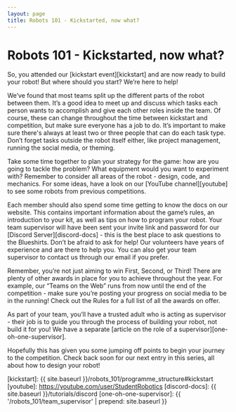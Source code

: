 ```yaml
---
layout: page
title: Robots 101 - Kickstarted, now what?
---
```


# Robots 101 - Kickstarted, now what?

So, you attended our [kickstart event][kickstart] and are now ready to build your robot! But where should you start? We’re here to help!

We’ve found that most teams split up the different parts of the robot between them. It’s a good idea to meet up and discuss which tasks each person wants to accomplish and give each other roles inside the team. Of course, these can change throughout the time between kickstart and competition, but make sure everyone has a job to do. It’s important to make sure there's always at least two or three people that can do each task type. Don’t forget tasks outside the robot itself either, like project management, running the social media, or theming.

Take some time together to plan your strategy for the game: how are you going to tackle the problem? What equipment would you want to experiment with? Remember to consider all areas of the robot - design, code, and mechanics. For some ideas, have a look on our [YouTube channel][youtube] to see some robots from previous competitions.

Each member should also spend some time getting to know the docs on our website. This contains important information about the game’s rules, an introduction to your kit, as well as tips on how to program your robot. Your team supervisor will have been sent your invite link and password for our [Discord Server][discord-docs] - this is the best place to ask questions to the Blueshirts. Don’t be afraid to ask for help! Our volunteers have years of experience and are there to help you. You can also get your team supervisor to contact us through our email if you prefer.

Remember, you’re not just aiming to win First, Second, or Third! There are plenty of other awards in place for you to achieve throughout the year. For example, our “Teams on the Web” runs from now until the end of the competition - make sure you’re posting your progress on social media to be in the running! Check out the Rules for a full list of all the awards on offer.

As part of your team, you’ll have a trusted adult who is acting as supervisor - their job is to guide you through the process of building your robot, not build it for you! We have a separate [article on the role of a supervisor][one-oh-one-supervisor].

Hopefully this has given you some jumping off points to begin your journey to the competition. Check back soon for our next entry in this series, all about how to design your robot!

[kickstart]: {{ site.baseurl }}/robots_101/programme_structure#kickstart
[youtube]: https://youtube.com/user/StudentRobotics
[discord-docs]: {{ site.baseurl }}/tutorials/discord
[one-oh-one-supervisor]: {{ '/robots_101/team_supervisor' | prepend: site.baseurl }}
